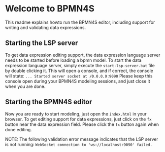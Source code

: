 # Welcome to BPMN4S

This readme explains howto run the BPMN4S editor, including support for writing and validating data expressions.

## Starting the LSP server

To get data expression editing support, the data expression language server needs to be started before loading a bpmn model.
To start the data expression language server, simply execute the `start-lsp-server.bat` file by double clicking it.
This will open a console, and if correct, the console will state: `... Started server socket at /0.0.0.0:9090`
Please keep this console open during your BPMN4S modeling sessions, and just close it when you are done.

## Starting the BPMN4S editor

Now you are ready to start modeling, just open the `index.html` in your browser.
To get editing support for data expressions, just click on the `fx` button near the data expression field.
Please click the `fx` button again when done editing.

NOTE: The following validation error message indicates that the LSP server is not running:
      `WebSocket connection to 'ws://localhost:9090' failed.`